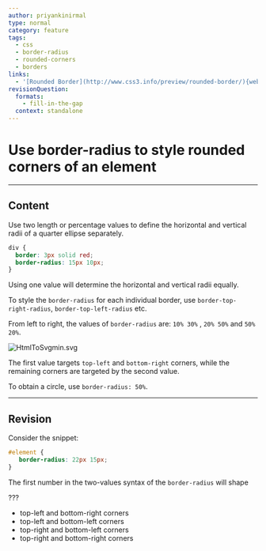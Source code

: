 ```yaml
---
author: priyankinirmal
type: normal
category: feature
tags:
  - css
  - border-radius
  - rounded-corners
  - borders
links:
  - '[Rounded Border](http://www.css3.info/preview/rounded-border/){website}'
revisionQuestion:
  formats:
    - fill-in-the-gap
  context: standalone
---
```


# Use border-radius to style rounded corners of an element


---

## Content

Use two length or percentage values to define the horizontal and vertical radii of a quarter ellipse separately.

```css
div {
  border: 3px solid red;
  border-radius: 15px 10px;
}
```

Using one value will determine the horizontal and vertical radii equally.

To style the `border-radius` for each individual border, use `border-top-right-radius`, `border-top-left-radius` etc.

From left to right, the values of `border-radius` are: `10% 30%` , `20% 50%` and `50% 20%`.

![HtmlToSvgmin.svg](https://img.enkipro.com/5c9095310f0c5d1472cf1cbaae57b55c.png)

The first value targets `top-left` and `bottom-right` corners, while the remaining corners are targeted by the second value.

To obtain a circle, use `border-radius: 50%`.


---

## Revision

Consider the snippet:

```css
#element {
   border-radius: 22px 15px;
}
```

The first number in the two-values syntax of the `border-radius` will shape

???

- top-left and bottom-right corners
- top-left and bottom-left corners
- top-right and bottom-left corners
- top-right and bottom-right corners
